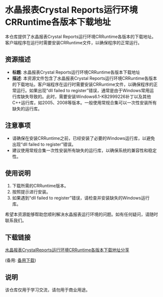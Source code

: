 # 水晶报表Crystal Reports运行环境CRRuntime各版本下载地址

本仓库提供了水晶报表Crystal Reports运行环境CRRuntime各版本的下载地址。客户端程序在运行时需要安装CRRuntime文件，以确保程序的正常运行。

## 资源描述

- **标题**: 水晶报表Crystal Reports运行环境CRRuntime各版本下载地址
- **描述**: 本资源文件包含了水晶报表Crystal Reports运行环境CRRuntime各版本的下载地址。客户端程序在运行时需要安装CRRuntime文件，以确保程序的正常运行。如果出现“dll failed to register”错误，通常是由于Windows常用运行库缺失导致的。此时，需要安装Windows6.1-KB2999226补丁以及其他C++运行库，如2005、2008等版本。一般使用常规合集可以一次性安装所有缺失的运行库。

## 注意事项

- 请确保在安装CRRuntime之前，已经安装了必要的Windows运行库，以避免出现“dll failed to register”错误。
- 建议使用常规合集一次性安装所有缺失的运行库，以确保系统的兼容性和稳定性。

## 使用说明

1. 下载所需的CRRuntime版本。
2. 按照提示进行安装。
3. 如果遇到“dll failed to register”错误，请检查并安装缺失的Windows运行库。

希望本资源能够帮助您顺利解决水晶报表运行环境的问题。如有任何疑问，请随时联系我们。

## 下载链接
[水晶报表CrystalReports运行环境CRRuntime各版本下载地址分享](https://pan.quark.cn/s/f7ce39f0e02f) 

(备用: [备用下载](https://pan.baidu.com/s/1fKG8iGyfI-RrTmcuc1bzDQ?pwd=1234))

## 说明

该仓库仅用于学习交流，请勿用于商业用途。
